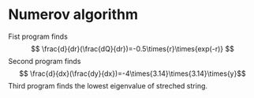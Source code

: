 # Numerov algorithm

Fist program finds
$$ \frac{d}{dr}(\frac{dQ}{dr})=-0.5\times{r}\times{exp(-r)} $$
Second program finds
$$ \frac{d}{dx}(\frac{dy}{dx})=-4\times{3.14}\times{3.14}\times{y}$$
Third program finds the lowest eigenvalue of streched string.
